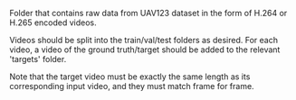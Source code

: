 Folder that contains raw data from UAV123 dataset in the form of H.264 or H.265 encoded videos.

Videos should be split into the train/val/test folders as desired.
For each video, a video of the ground truth/target should be added to the relevant 'targets' folder.

Note that the target video must be exactly the same length as its corresponding input video, and they must match frame for frame.